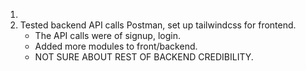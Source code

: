 1. 
2. Tested backend API calls Postman, set up tailwindcss for frontend.
    - The API calls were of signup, login.
    - Added more modules to front/backend.
    - NOT SURE ABOUT REST OF BACKEND CREDIBILITY.
    